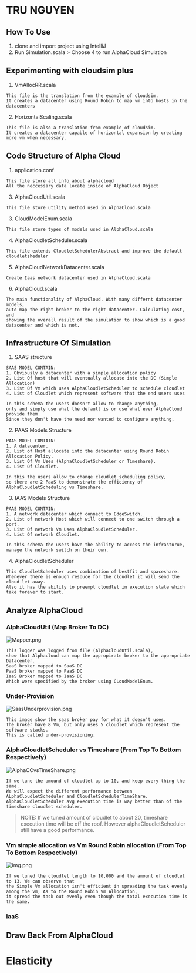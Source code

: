# TRU NGUYEN

## How To Use

1. clone and import project using IntelliJ
2. Run Simulation.scala > Choose 4 to run AlphaCloud Simulation

## Experimenting with cloudsim plus

1. VmAllocRR.scala
```
This file is the translation from the example of cloudsim.
It creates a datacenter using Round Robin to map vm into hosts in the datacenters
```


2. HorizontalScaling.scala
```
This file is also a translation from example of cloudsim.
It creates a datacenter capable of horizontal expansion by creating more vm when necessary.
```

## Code Structure of Alpha Cloud

1. application.conf
```
This file store all info about alphacloud
All the neccessary data locate inside of AlphaCloud Object
```

3. AlphaCloudUtil.scala
```
This file store utility method used in AlphaCloud.scala
```

3. CloudModelEnum.scala
```
This file store types of models used in AlphaCloud.scala
```

4. AlphaCloudletScheduler.scala
```
This file extends CloudletSchedulerAbstract and improve the default cloudletsheduler
```

5. AlphaCloudNetworkDatacenter.scala
```
Create Iaas network datacenter used in AlphaCloud.scala
```

6. AlphaCloud.scala
```
The main functionality of AlphaCloud. With many differnt datacenter models,
auto map the right broker to the right datacenter. Calculating cost, and 
showing the overall result of the simulation to show which is a good datacenter and which is not.
```

## Infrastructure Of Simulation

1. SAAS structure
```
SAAS MODEL CONTAIN:
1. Obviously a datacenter with a simple allocation policy
2. List Of host that will eventually allocate into the DC (Simple Allocation)
3. List Of Vm which uses AlphaCloudletScheduler to schedule cloudlet
4. List of Cloudlet which represent software that the end users uses

In this schema the users doesn't allow to change anything, 
only and simply use what the default is or use what ever AlphaCloud provide them.
Since they don't have the need nor wanted to configure anything.
```

2. PAAS Models Structure
```
PAAS MODEL CONTAIN:
1. A datacenter.
2. List of Host allocate into the datacenter using Round Robin Allocation Policy.
3. List Of Vm Uses (AlphaCloudletScheduler or Timeshare).
4. List Of Cloudlet.

In this the users allow to change cloudlet scheduling policy, 
so there are 2 PaaS to demonstrate the efficiency of AlphaCloudletScheduling vs Timeshare.
```

3. IAAS Models Structure
```
PAAS MODEL CONTAIN:
1. A network datacenter which connect to EdgeSwitch.
2. List of network Host which will connect to one switch through a port.
3. List Of network Vm Uses AlphaCloudletScheduler.
4. List Of network Cloudlet.

In this schema the users have the ability to access the infrasturue, 
manage the network switch on their own.
```

4. AlphaCloudletScheduler
```
This CloudletScheduler uses combination of bestfit and spaceshare. 
Whenever there is enough resouce for the cloudlet it will send the cloud let away. 
Also it has the ability to preempt cloudlet in execution state which take forever to start.
```

## Analyze AlphaCloud

### AlphaCloudUtil (Map Broker To DC)
![Mapper.png](Mapper.png)
```
This logger was logged from file (AlphaCloudUtil.scala), 
show that Alphacloud can map the appropirate broker to the appropriate Datacenter.
SaaS broker mapped to SaaS DC
PaaS broker mapped to PaaS DC
IaaS Broker mapped to IaaS DC
Which were specified by the broker using CLoudModelEnum.
```

### Under-Provision
![SaasUnderprovision.png](SaasUnderprovision.png)
```
This image show the saas broker pay for what it doesn't uses. 
The broker have 8 Vm, but only uses 5 cloudlet which represent the software stacks.
This is called under-provisioning.
```


### AlphaCloudletScheduler vs Timeshare (From Top To Bottom Respectively)
![AlphaCCvsTimeShare.png](AlphaCCvsTimeShare.png)
```
If we tune the amound of cloudlet up to 10, and keep every thing the same.
We will expect the different performance between ALphaCloudletScheduler and CloudletSchedulerTimeShare. 
AlphaCloudletScheduler avg execution time is way better than of the timeshare cloudlet scheduler.
```
> NOTE: If we tuned amount of cloudlet to about 20, timeshare execution time will be off the roof.
> However alphaCloudletScheduler still have a good performance.

### Vm simple allocation vs Vm Round Robin allocation (From Top To Bottom Respectively)
![img.png](VmCompare.png)
```
If we tuned the cloudlet length to 10,000 and the amount of cloudlet to 13. We can observe that
the Simple Vm allocation isn't efficient in spreading the task evenly among the vm; As to the Round Robin Vm Allocation, 
it spread the task out evenly even though the total execution time is the same.
```

### IaaS


## Draw Back From AlphaCloud

# Elasticity
